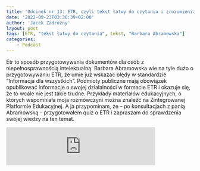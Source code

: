 ```yaml
---
title: 'Odcinek nr 13: ETR, czyli tekst łatwy do czytania i zrozumienia'
date: '2022-09-23T03:30:39+02:00'
author: 'Jacek Zadrożny'
layout: post
tags: [ETR, "tekst łatwy do czytania", tekst, "Barbara Abramowska"]
categories:
    - Podcast
---
```


Etr to sposób przygotowywania dokumentów dla osób z niepełnosprawnością intelektualną. Barbara Abramowska wie na tyle dużo o przygotowywaniu ETR, że umie już wskazać błędy w standardzie “Informacja dla wszystkich”. Podmioty publiczne mają obowiązek opublikować informacje o swojej działalności w formacie ETR i okazuje się, że to wcale nie jest takie trudne. Przykłady materiałów edukacyjnych, o których wspomniała moja rozmówczyni można znaleźć na Zintegrowanej Platformie Edukacyjnej. A ja przypominam, że – po konsultacjach z panią Abramowską – przygotowałem quiz o ETR i zapraszam do sprawdzenia swojej wiedzy na ten temat.


<iframe src="https://anchor.fm/jaczad/embed/episodes/ETR--czyli-tekst-atwy-do-czytania-i-zrozumienia-e1o2gg9" height="102px" width="400px" frameborder="0" scrolling="no"></iframe>